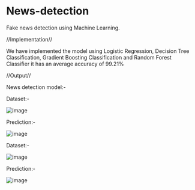 # News-detection
Fake news detection using Machine Learning.

//Implementation//

We have implemented the model using Logistic Regression, Decision Tree Classification, Gradient Boosting Classification and Random Forest Classifier it has an average accuracy of 99.21%

//Output//

News detection model:-

Dataset:-

 ![image](https://user-images.githubusercontent.com/72686609/138268550-a3b651ce-166c-44aa-8f33-15123f9653a8.png)
 
Prediction:-

 ![image](https://user-images.githubusercontent.com/72686609/138268607-4cfcdce0-59d7-45b2-898f-c046864b813a.png)
 
Dataset:-

![image](https://user-images.githubusercontent.com/72686609/138268685-07bdaadc-7bd6-4384-9791-668bf25b5119.png)

Prediction:-

 ![image](https://user-images.githubusercontent.com/72686609/138268700-ac82a8a8-6d93-414d-8f4a-de16dcdf1c4b.png)

